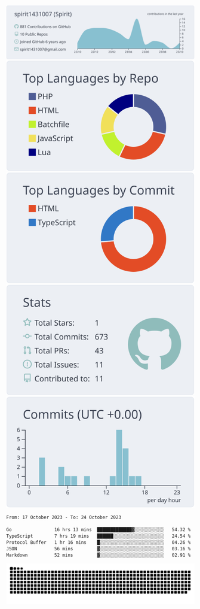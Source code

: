 [![](https://raw.githubusercontent.com/spirit1431007/spirit1431007/master/profile-summary-card-output/nord_bright/0-profile-details.svg)](https://git.io/spiritx)
[![](https://raw.githubusercontent.com/spirit1431007/spirit1431007/master/profile-summary-card-output/nord_bright/1-repos-per-language.svg)](https://git.io/spiritx) [![](https://raw.githubusercontent.com/spirit1431007/spirit1431007/master/profile-summary-card-output/nord_bright/2-most-commit-language.svg)](https://git.io/spiritx)
[![](https://raw.githubusercontent.com/spirit1431007/spirit1431007/master/profile-summary-card-output/nord_bright/3-stats.svg)](https://git.io/spiritx) [![](https://raw.githubusercontent.com/spirit1431007/spirit1431007/master/profile-summary-card-output/nord_bright/4-productive-time.svg)](https://git.io/spiritx)

<!--START_SECTION:waka-->

```txt
From: 17 October 2023 - To: 24 October 2023

Go                16 hrs 13 mins  █████████████▓░░░░░░░░░░░   54.32 %
TypeScript        7 hrs 19 mins   ██████░░░░░░░░░░░░░░░░░░░   24.54 %
Protocol Buffer   1 hr 16 mins    █░░░░░░░░░░░░░░░░░░░░░░░░   04.26 %
JSON              56 mins         ▓░░░░░░░░░░░░░░░░░░░░░░░░   03.16 %
Markdown          52 mins         ▓░░░░░░░░░░░░░░░░░░░░░░░░   02.91 %
```

<!--END_SECTION:waka-->

![contribution](https://github.com/spirit1431007/spirit1431007/blob/output/github-contribution-grid-snake.svg)
